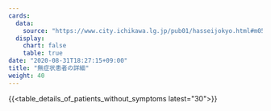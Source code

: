 ```yaml
---
cards:
  data:
    source: "https://www.city.ichikawa.lg.jp/pub01/hasseijokyo.html#m05"
  display:
    chart: false
    table: true
date: "2020-08-31T18:27:15+09:00"
title: "無症状患者の詳細"
weight: 40
---
```


{{<table_details_of_patients_without_symptoms latest="30">}}
